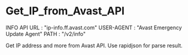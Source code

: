 # Get_IP_from_Avast_API

INFO API
URL : "ip-info.ff.avast.com"
USER-AGENT : "Avast Emergency Update Agent"
PATH : "/v2/info"

Get IP address and more from Avast API.
Use rapidjson for parse result.

